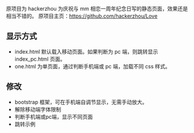原项目为 hackerzhou 为庆祝与 mm 相恋一周年纪念日写的静态页面，效果还是相当不错的。
原项目主页：https://github.com/hackerzhou/Love

## 显示方式

* index.html 默认载入移动页面。如果判断为 pc 端，则跳转显示 index_pc.html 页面。
* one.html 为单页面，通过判断手机端或 pc 端，加载不同 css 样式。

## 修改

* bootstrap 框架，可在手机端自调节显示，无需手动放大。
* 解除移动端字体限制
* 判断手机端或pc端，显示不同页面
* 跳转示例
